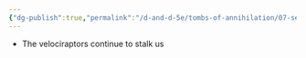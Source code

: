 ```yaml
---
{"dg-publish":true,"permalink":"/d-and-d-5e/tombs-of-annihilation/07-session-notes/session-3/y5-m3-d10/","noteIcon":"","created":"2025-07-30T19:44:37.556-05:00","updated":"2025-08-06T10:51:11.096-05:00"}
---
```



- The velociraptors continue to stalk us